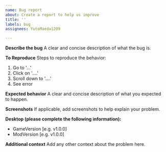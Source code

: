 ```yaml
---
name: Bug report
about: Create a report to help us improve
title: ''
labels: bug
assignees: YutoMaeda1209

---
```


**Describe the bug**
A clear and concise description of what the bug is.

**To Reproduce**
Steps to reproduce the behavior:
1. Go to '...'
2. Click on '....'
3. Scroll down to '....'
4. See error

**Expected behavior**
A clear and concise description of what you expected to happen.

**Screenshots**
If applicable, add screenshots to help explain your problem.

**Desktop (please complete the following information):**
 - GameVersion [e.g. v1.0.0]
 - ModVersion [e.g. v1.0.0]

**Additional context**
Add any other context about the problem here.
